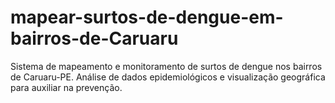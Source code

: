# mapear-surtos-de-dengue-em-bairros-de-Caruaru
Sistema de mapeamento e monitoramento de surtos de dengue  nos bairros de Caruaru-PE. Análise de dados epidemiológicos  e visualização geográfica para auxiliar na prevenção.
